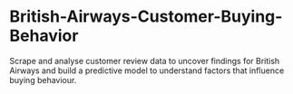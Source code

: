 # British-Airways-Customer-Buying-Behavior
Scrape and analyse customer review data to uncover findings for British Airways and build a predictive model to understand factors that influence buying behaviour.
